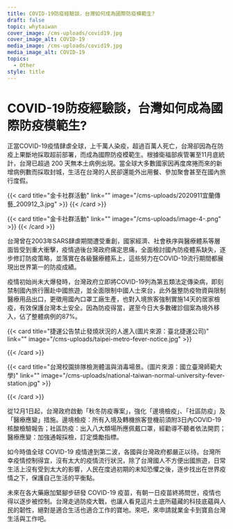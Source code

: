 ```yaml
---
title: COVID-19防疫經驗談，台灣如何成為國際防疫模範生?
draft: false
topic: whytaiwan
cover_image: /cms-uploads/covid19.jpg
cover_image_alt: COVID-19
media_image: /cms-uploads/covid19.jpg
media_image_alt: COVID-19
topics:
  - Other
style: title
---
```

# COVID-19防疫經驗談，台灣如何成為國際防疫模範生?

正當COVID-19疫情肆虐全球，上千萬人染疫，超過百萬人死亡，台灣卻因為在防疫上果斷地採取超前部署，而成為國際防疫模範生。根據衛福部疾管署至11月底統計，台灣已超過 200 天無本土病例出現。當全球大多數國家因再度席捲而來的新增病例數而採取封城，生活在台灣的人民卻還能外出用餐、參加聚會甚至在國內旅行度假。

{{< card title="金卡社群活動" link="" image="/cms-uploads/2020911宜蘭傳藝_200912_3.jpg" >}}
{{< /card >}}

{{< card title="金卡社群活動" link="" image="/cms-uploads/image-4-.png" >}}
{{< /card >}}

台灣曾在2003年SARS肆虐期間遭受重創，國家經濟、社會秩序與醫療體系等層面皆受到重大衝擊，疫情過後台灣政府痛定思痛，全面檢討國內防疫體系缺失，逐步修訂防疫策略，並落實在各級醫療體系上，這些努力在COVID-19流行期間都展現出世界第一的防疫成績。

疫情初始尚未大爆發時，台灣政府立即將COVID-19列為第五類法定傳染病，即刻禁制國內旅行團赴中國旅遊，並全面限制中國人士來台，此外盤整防疫物資與限制醫療用品出口，更徵用國內口罩工廠生產，也對入境旅客強制實施14天的居家檢疫，有效保護台灣本土安全。因為防疫得當，遲至今日大多數確診個案為境外移入，佔了整體病例的87%。

{{< card title="捷運公告禁止發燒狀況的人進入(圖片來源：臺北捷運公司)" link="" image="/cms-uploads/taipei-metro-fever-notice.jpg" >}}

{{< /card >}}

{{< card title="台灣校園排隊檢測體溫與消毒場景。(圖片來源：國立臺灣師範大學)" link="" image="/cms-uploads/national-taiwan-normal-university-fever-station.jpg" >}}

{{< /card >}}

從12月1日起，台灣政府啟動「秋冬防疫專案」，強化「邊境檢疫」、「社區防疫」及「醫療應變」措施。邊境檢疫：所有入境及轉機旅客登機前須附3日內COVID-19核酸檢驗報告；社區防疫：出入八大類場所應佩戴口罩，經勸導不聽者依法開罰；醫療應變：加強通報採檢，訂定獎勵指標。

如今時值全球 COVID-19 疫情達到第二波，各國與台灣政府都嚴正以待。台灣所幸疫情控制得宜，沒有太大的疫情流行狀況，除了台灣國人不方便出國旅遊，日常生活上沒有受到太大的影響，人民在度過初期的未知恐懼之後，逐步找出在世界疫情之下，保護自己生活的平衡點。

未來在各大藥廠加緊腳步研發 COVID-19 疫苗，有朝一日疫苗終將問世，疫情也得以逐步被控制。台灣走過防疫大戰，也讓人看見這片土底所蘊藏的科技底蘊與人民的韌性，絕對是適合生活也適合工作的寶地。來吧，來申請就業金卡到寶島台灣生活與工作吧。